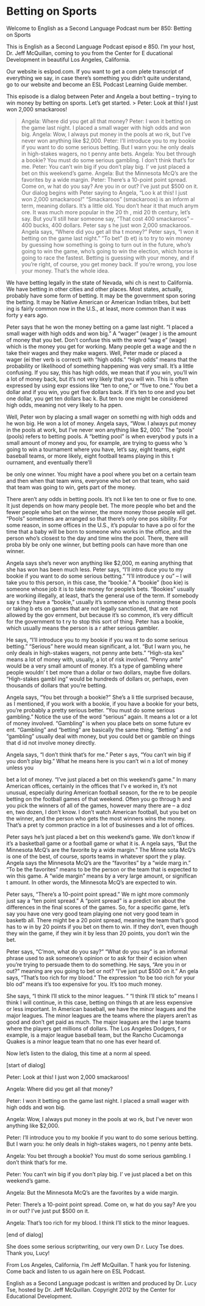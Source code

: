 # Betting on Sports

Welcome to English as a Second Language Podcast num ber 850: Betting on Sports

This is English as a Second Language Podcast episod e 850. I’m your host, Dr. Jeff McQuillan, coming to you from the Center for E ducational Development in beautiful Los Angeles, California.

Our website is eslpod.com. If you want to get a com plete transcript of everything we say, in case there’s something you didn’t quite understand, go to our website and become an ESL Podcast Learning Guide member.

This episode is a dialog between Peter and Angela a bout betting – trying to win money by betting on sports. Let’s get started. > Peter:  Look at this! I just won 2,000 smackaroos!
> Angela:  Where did you get all that money?
> Peter:  I won it betting on the game last night. I placed a small wager with high odds and won big.
> Angela:  Wow, I always put money in the pools at wo rk, but I’ve never won anything like $2,000.
> Peter:  I’ll introduce you to my bookie if you want  to do some serious betting. But I warn you: he only deals in high-stakes wagers, no t penny ante bets.
> Angela:  You bet through a bookie? You must do some  serious gambling. I don’t think that’s for me.
> Peter:  You can’t win big if you don’t play big. I’ ve just placed a bet on this weekend’s game.
> Angela:  But the Minnesota McQ’s are the favorites by a wide margin.
> Peter:  There’s a 10-point point spread. Come on, w hat do you say? Are you in or out? I’ve just put $500 on it.
> Our dialog begins with Peter saying to Angela, “Loo k at this! I just won 2,000 smackaroos!” “Smackaroos” (smackaroos) is an inform al term, meaning dollars. It’s a little old. You don’t hear it that much anym ore. It was much more popular in the 20 th , mid 20 th  century, let’s say. But you’ll still hear someone say, “That cost 400 smackaroos” – 400 bucks, 400 dollars. Peter say s he just won 2,000 smackaroos. Angela says, “Where did you get all tha t money?” Peter says, “I won it betting on the game last night.” “To bet” (b et) is to try to win money by guessing how something is going to turn out in the future, who’s going to win the game, who’s going to win the election, which horse is going to race the fastest. Betting is guessing with your money, and if you’re right, of course, you get money back. If you’re wrong, you lose your money. That’s the whole idea.

We have betting legally in the state of Nevada, whi ch is next to California. We have betting in other cities and other places. Most  states, actually, probably have some form of betting. It may be the government spon soring the betting. It may be Native American or American Indian tribes, but bett ing is fairly common now in the U.S., at least, more common than it was forty y ears ago.

Peter says that he won the money betting on a game last night. “I placed a small wager with high odds and won big.” A “wager” (wager ) is the amount of money that you bet. Don’t confuse this with the word “wag e” (wage) which is the money you get for working. Many people get a wage and the n take their wages and they make wagers. Well, Peter made or placed a wager (ei ther verb is correct) with “high odds.” “High odds” means that the probability  or likelihood of something happening was very small. It’s a little confusing. If you say, this has high odds, we mean that if you win, you’ll win a lot of money back, but it’s not very likely that you will win. This is often expressed by using expr essions like “ten to one,” or “five to one.” You bet a dollar and if you win, you  get five dollars back. If it’s ten to one and you bet one dollar, you get ten dollars bac k. But ten to one might be considered high odds, meaning not very likely to ha ppen.

Well, Peter won by placing a small wager on somethi ng with high odds and he won big. He won a lot of money. Angela says, “Wow. I always put money in the pools at work, but I’ve never won anything like $2, 000.” The “pools” (pools) refers to betting pools. A “betting pool” is when everybod y puts in a small amount of money and you, for example, are trying to guess who ’s going to win a tournament where you have, let’s say, eight teams, eight baseball teams, or more likely, eight football teams playing in this t ournament, and eventually there’ll

be only one winner. You might have a pool where you  bet on a certain team and then when that team wins, everyone who bet on that team, who said that team was going to win, gets part of the money.

There aren’t any odds in betting pools. It’s not li ke ten to one or five to one. It just depends on how many people bet. The more people who  bet and the fewer people who bet on the winner, the more money those people will get. “Pools” sometimes are arranged so that there’s only one pos sibility. For some reason, in some offices in the U.S., it’s popular to have a po ol for the time that a baby will be born to someone who works in the office, and the  person who’s closest to the day and time wins the pool. There, there will proba bly be only one winner, but betting pools can have more than one winner.

Angela says she’s never won anything like $2,000, m eaning anything that she has won has been much less. Peter says, “I’ll intro duce you to my bookie if you want to do some serious betting.” “I’ll introduce y ou” – I will take you to this person, in this case, the “bookie.” A “bookie” (boo kie) is someone whose job it is to take money for people’s bets. “Bookies” usually are working illegally, at least, that’s the general use of the term. If somebody say s they have a “bookie,” usually it’s someone who is running these pools or taking b ets on games that are not legally sanctioned, that are not allowed by the gov ernment, but because it’s so common, it’s very difficult for the government to t ry to stop this sort of thing. Peter has a bookie, which usually means the person is a r ather serious gambler.

He says, “I’ll introduce you to my bookie if you wa nt to do some serious betting.” “Serious” here would mean significant, a lot. “But I warn you, he only deals in high-stakes wagers, not penny ante bets.” “High-sta kes” means a lot of money with, usually, a lot of risk involved. “Penny ante”  would be a very small amount of money. It’s a type of gambling where people wouldn’ t bet more than a dollar or two dollars, maybe five dollars. “High-stakes gambl ing” would be hundreds of dollars or, perhaps, even thousands of dollars that  you’re betting.

Angela says, “You bet through a bookie?” She’s a li ttle surprised because, as I mentioned, if you work with a bookie, if you have a  bookie for your bets, you’re probably a pretty serious better. “You must do some  serious gambling.” Notice the use of the word “serious” again. It means a lot  or a lot of money involved. “Gambling” is when you place bets on some future ev ent. “Gambling” and “betting” are basically the same thing. “Betting” a nd “gambling” usually deal with money, but you could bet or gamble on things that d id not involve money directly.

Angela says, “I don’t think that’s for me.” Peter s ays, “You can’t win big if you don’t play big.” What he means here is you can’t wi n a lot of money unless you

bet a lot of money. “I’ve just placed a bet on this  weekend’s game.” In many American offices, certainly in the offices that I’v e worked in, it’s not unusual, especially during American football season, for the re to be people betting on the football games of that weekend. Often you go throug h and you pick the winners of all of the games, however many there are – a doz en, two dozen, I don’t know. I don’t watch American football, but you bet on the  winner, and the person who gets the most winners wins the money. That’s a pret ty common practice in a lot of businesses and a lot of offices.

Peter says he’s just placed a bet on this weekend’s  game. We don’t know if it’s a basketball game or a football game or what it is. A ngela says, “But the Minnesota McQ’s are the favorite by a wide margin.” The Minne sota McQ’s is one of the best, of course, sports teams in whatever sport the y play. Angela says the Minnesota McQ’s are the “favorites” by a “wide marg in.” “To be the favorites” means to be the person or the team that is expected  to win this game. A “wide margin” means by a very large amount, or significan t amount. In other words, the Minnesota McQ’s are expected to win.

Peter says, “There’s a 10-point point spread.” We m ight more commonly just say a “ten point spread.” A “point spread” is a predict ion about the differences in the final scores of the games. So, for a specific game,  let’s say you have one very good team playing one not very good team in basketb all. There might be a 20 point spread, meaning the team that’s good has to w in by 20 points if you bet on them to win. If they don’t, even though they win the game, if they win it by less than 20 points, you don’t win the bet.

Peter says, “C’mon, what do you say?” “What do you say” is an informal phrase used to ask someone’s opinion or to ask for their d ecision when you’re trying to persuade them to do something. He says, “Are you in  or out?” meaning are you going to bet or not? “I’ve just put $500 on it.” An gela says, “That’s too rich for my blood.” The expression “to be too rich for your blo od” means it’s too expensive for you. It’s too much money.

She says, “I think I’ll stick to the minor leagues. ” “I think I’ll stick to” means I think I will continue, in this case, betting on things th at are less expensive or less important. In American baseball, we have the minor leagues and the major leagues. The minor leagues are the teams where the players aren’t as good and don’t get paid as much. The major leagues are the l arge teams where the players get millions of dollars. The Los Angeles Dodgers, f or example, is a major league baseball team, but the Rancho Cucamonga Quakes is a  minor league team that no one has ever heard of.

Now let’s listen to the dialog, this time at a norm al speed.

[start of dialog]

Peter:  Look at this! I just won 2,000 smackaroos!

Angela:  Where did you get all that money?

Peter:  I won it betting on the game last night. I placed a small wager with high odds and won big.

Angela:  Wow, I always put money in the pools at wo rk, but I’ve never won anything like $2,000.

Peter:  I’ll introduce you to my bookie if you want  to do some serious betting. But I warn you: he only deals in high-stakes wagers, no t penny ante bets.

Angela:  You bet through a bookie? You must do some  serious gambling. I don’t think that’s for me.

Peter:  You can’t win big if you don’t play big. I’ ve just placed a bet on this weekend’s game.

Angela:  But the Minnesota McQ’s are the favorites by a wide margin.

Peter:  There’s a 10-point point spread. Come on, w hat do you say? Are you in or out? I’ve just put $500 on it.

Angela:  That’s too rich for my blood. I think I’ll  stick to the minor leagues.

[end of dialog]

She does some serious scriptwriting, our very own D r. Lucy Tse does. Thank you, Lucy!

From Los Angeles, California, I’m Jeff McQuillan. T hank you for listening. Come back and listen to us again here on ESL Podcast.

English as a Second Language podcast is written and  produced by Dr. Lucy Tse, hosted by Dr. Jeff McQuillan. Copyright 2012 by the  Center for Educational Development.

